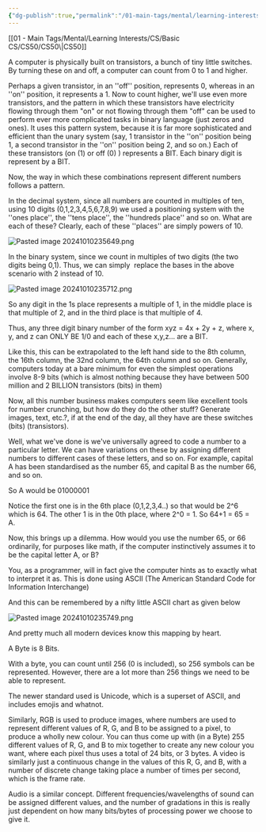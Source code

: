 ```yaml
---
{"dg-publish":true,"permalink":"/01-main-tags/mental/learning-interests/cs/basic-cs/cs-50/cs-50-notes/","created":"2024-10-11T12:57:27.469+05:30","updated":"2024-10-12T00:49:29.000+05:30"}
---
```


<style> .container {font-family: sans-serif; text-align: center;} .button-wrapper button {z-index: 1;height: 40px; width: 100px; margin: 10px;padding: 5px;} .excalidraw .App-menu_top .buttonList { display: flex;} .excalidraw-wrapper { height: 800px; margin: 50px; position: relative;} :root[dir="ltr"] .excalidraw .layer-ui__wrapper .zen-mode-transition.App-menu_bottom--transition-left {transform: none;} </style><script src="https://cdn.jsdelivr.net/npm/react@17/umd/react.production.min.js"></script><script src="https://cdn.jsdelivr.net/npm/react-dom@17/umd/react-dom.production.min.js"></script><script type="text/javascript" src="https://cdn.jsdelivr.net/npm/@excalidraw/excalidraw@0/dist/excalidraw.production.min.js"></script><div id="CS50_-_Notes_2024-10-12_0049.29.excalidraw.md1"></div><script>(function(){const InitialData={"type":"excalidraw","version":2,"source":"https://github.com/zsviczian/obsidian-excalidraw-plugin/releases/tag/2.5.1","elements":[],"appState":{"gridSize":null,"viewBackgroundColor":"#ffffff"}};InitialData.scrollToContent=true;App=()=>{const e=React.useRef(null),t=React.useRef(null),[n,i]=React.useState({width:void 0,height:void 0});return React.useEffect(()=>{i({width:t.current.getBoundingClientRect().width,height:t.current.getBoundingClientRect().height});const e=()=>{i({width:t.current.getBoundingClientRect().width,height:t.current.getBoundingClientRect().height})};return window.addEventListener("resize",e),()=>window.removeEventListener("resize",e)},[t]),React.createElement(React.Fragment,null,React.createElement("div",{className:"excalidraw-wrapper",ref:t},React.createElement(ExcalidrawLib.Excalidraw,{ref:e,width:n.width,height:n.height,initialData:InitialData,viewModeEnabled:!0,zenModeEnabled:!0,gridModeEnabled:!1})))},excalidrawWrapper=document.getElementById("CS50_-_Notes_2024-10-12_0049.29.excalidraw.md1");ReactDOM.render(React.createElement(App),excalidrawWrapper);})();</script>[[01 - Main Tags/Mental/Learning Interests/CS/Basic CS/CS50/CS50\|CS50]]

A computer is physically built on transistors, a bunch of tiny little switches. By turning these on and off, a computer can count from 0 to 1 and higher.

Perhaps a given transistor, in an ''off'' position, represents 0, whereas in an ''on'' position, it represents a 1.
Now to count higher, we'll use even more transistors, and the pattern in which these transistors have electricity flowing through them "on" or not flowing through them "off" can be used to perform ever more complicated tasks in binary language (just zeros and ones). It uses this pattern system, because it is far more sophisticated and efficient than the unary system (say, 1 transistor in the ''on'' position being 1, a second transistor in the ''on'' position being 2, and so on.) Each of these transistors (on (1) or off (0) ) represents a BIT. Each binary digit is represent by a BIT.

Now, the way in which these combinations represent different numbers follows a pattern.

In the decimal system, since all numbers are counted in multiples of ten, using 10 digits (0,1,2,3,4,5,6,7,8,9) we used a positioning system with the ''ones place'', the ''tens place'', the ''hundreds place'' and so on. What are each of these? Clearly, each of these ''places'' are simply powers of 10.

![Pasted image 20241010235649.png](/img/user/07%20-%20Media/Pasted%20image%2020241010235649.png)

In the binary system, since we count in multiples of two digits (the two digits being 0,1). Thus, we can simply  replace the bases in the above scenario with 2 instead of 10.

![Pasted image 20241010235712.png](/img/user/07%20-%20Media/Pasted%20image%2020241010235712.png)


So any digit in the 1s place represents a multiple of 1, in the middle place is that multiple of 2, and in the third place is that multiple of 4.

Thus, any three digit binary number of the form xyz = 4x + 2y + z, where x, y, and z can ONLY BE 1/0 and each of these x,y,z… are a BIT.

Like this, this can be extrapolated to the left hand side to the 8th column, the 16th column, the 32nd column, the 64th column and so on. Generally, computers today at a bare minimum for even the simplest operations involve 8-9 bits (which is almost nothing because they have between 500 million and 2 BILLION transistors (bits) in them)

Now, all this number business makes computers seem like excellent tools for number crunching, but how do they do the other stuff? Generate images, text, etc.?, if at the end of the day, all they have are these switches (bits) (transistors).

Well, what we've done is we've universally agreed to code a number to a particular letter. We can have variations on these by assigning different numbers to different cases of these letters, and so on. For example, capital A has been standardised as the number 65, and capital B as the number 66, and so on.

So A would be 01000001

Notice the first one is in the 6th place (0,1,2,3,4..) so that would be 2^6 which is 64. The other 1 is in the 0th place, where 2^0 = 1. So 64+1 = 65 = A.

Now, this brings up a dilemma. How would you use the number 65, or 66 ordinarily, for purposes like math, if the computer instinctively assumes it to be the capital letter A, or B?

You, as a programmer, will in fact give the computer hints as to exactly what to interpret it as. This is done using ASCII (The American Standard Code for Information Interchange)

And this can be remembered by a nifty little ASCII chart as given below

![Pasted image 20241010235749.png](/img/user/07%20-%20Media/Pasted%20image%2020241010235749.png)


And pretty much all modern devices know this mapping by heart.

A Byte is 8 Bits.

With a byte, you can count until 256 (0 is included), so 256 symbols can be represented. However, there are a lot more than 256 things we need to be able to represent.

The newer standard used is Unicode, which is a superset of ASCII, and includes emojis and whatnot.

Similarly, RGB is used to produce images, where numbers are used to represent different values of R, G, and B to be assigned to a pixel, to produce a wholly new colour. You can thus come up with (in a Byte) 255 different values of R, G, and B to mix together to create any new colour you want, where each pixel thus uses a total of 24 bits, or 3 bytes. A video is similarly just a continuous change in the values of this R, G, and B, with a number of discrete change taking place a number of times per second, which is the frame rate.

Audio is a similar concept. Different frequencies/wavelengths of sound can be assigned different values, and the number of gradations in this is really just dependent on how many bits/bytes of processing power we choose to give it.